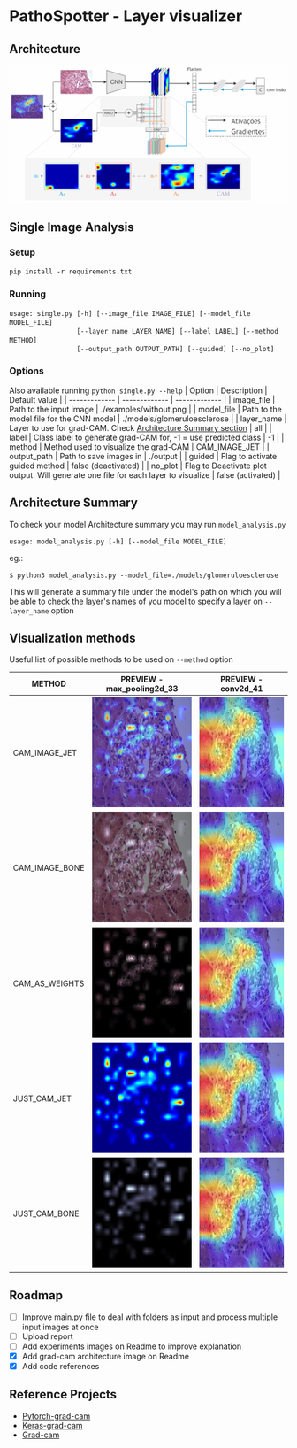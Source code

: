 # PathoSpotter - Layer visualizer

## Architecture

![](./experiments/archicteture/archGradCam.jpg)

## Single Image Analysis

### Setup

```
pip install -r requirements.txt
```

### Running

```
usage: single.py [-h] [--image_file IMAGE_FILE] [--model_file MODEL_FILE]
                 [--layer_name LAYER_NAME] [--label LABEL] [--method METHOD]
                 [--output_path OUTPUT_PATH] [--guided] [--no_plot]
```

### Options

Also available running `python single.py --help`
| Option | Description | Default value |
| ------------- | ------------- | ------------- |
| image_file | Path to the input image | ./examples/without.png |
| model_file | Path to the model file for the CNN model | ./models/glomeruloesclerose |
| layer_name | Layer to use for grad-CAM. Check [Architecture Summary section](#-architecture-summary) | all |
| label | Class label to generate grad-CAM for, -1 = use predicted class | -1 |
| method | Method used to visualize the grad-CAM | CAM_IMAGE_JET |
| output_path | Path to save images in | ./output |
| guided | Flag to activate guided method | false (deactivated) |
| no_plot | Flag to Deactivate plot output. Will generate one file for each layer to visualize | false (activated) |

## Architecture Summary

To check your model Architecture summary you may run `model_analysis.py`

```
usage: model_analysis.py [-h] [--model_file MODEL_FILE]
```

eg.:

```
$ python3 model_analysis.py --model_file=./models/glomeruloesclerose
```

This will generate a summary file under the model's path on which you will be able to check the layer's names of you model to specify a layer on `--layer_name` option

## Visualization methods

Useful list of possible methods to be used on `--method` option

| METHOD         | PREVIEW - max_pooling2d_33                                                                            | PREVIEW - conv2d_41                                                                           |
| -------------- | ----------------------------------------------------------------------------------------------------- | --------------------------------------------------------------------------------------------- |
| CAM_IMAGE_JET  | <img src="./experiments/visualization/max_pooling2d_33/CAM_IMAGE_JET.png" height="200" width="200"/>  | <img src="./experiments/visualization/conv2d_41/CAM_IMAGE_JET.png" height="200" width="200"/> |
| CAM_IMAGE_BONE | <img src="./experiments/visualization/max_pooling2d_33/CAM_IMAGE_BONE.png" height="200" width="200"/> | <img src="./experiments/visualization/conv2d_41/CAM_IMAGE_JET.png" height="200" width="200"/> |
| CAM_AS_WEIGHTS | <img src="./experiments/visualization/max_pooling2d_33/CAM_AS_WEIGHTS.png" height="200" width="200"/> | <img src="./experiments/visualization/conv2d_41/CAM_IMAGE_JET.png" height="200" width="200"/> |
| JUST_CAM_JET   | <img src="./experiments/visualization/max_pooling2d_33/JUST_CAM_JET.png" height="200" width="200"/>   | <img src="./experiments/visualization/conv2d_41/CAM_IMAGE_JET.png" height="200" width="200"/> |
| JUST_CAM_BONE  | <img src="./experiments/visualization/max_pooling2d_33/JUST_CAM_BONE.png" height="200" width="200"/>  | <img src="./experiments/visualization/conv2d_41/CAM_IMAGE_JET.png" height="200" width="200"/> |

## Roadmap

- [ ] Improve main.py file to deal with folders as input and process multiple input images at once
- [ ] Upload report
- [ ] Add experiments images on Readme to improve explanation
- [x] Add grad-cam architecture image on Readme
- [x] Add code references

## Reference Projects

- [Pytorch-grad-cam](https://github.com/jacobgil/pytorch-grad-cam/blob/master/gradcam.py)
- [Keras-grad-cam](https://github.com/jacobgil/keras-grad-cam)
- [Grad-cam](https://github.com/ramprs/grad-cam)
